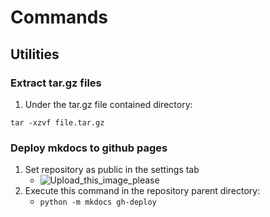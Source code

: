# Commands

## Utilities

### Extract tar.gz files

1. Under the tar.gz file contained directory:

```
tar -xzvf file.tar.gz
```

### Deploy mkdocs to github pages

1. Set repository as public in the settings tab
    - ![Upload_this_image_please](../../images/misc/commands/github_01.jpg)
2. Execute this command in the repository parent directory:
    - ```python -m mkdocs gh-deploy ```
